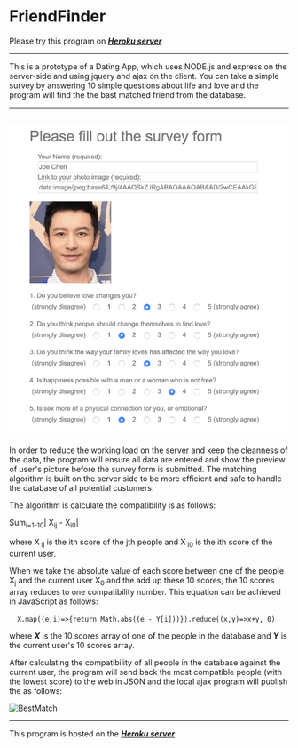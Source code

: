 # FriendFinder

Please try this program on [_**Heroku server**_](https://warm-hollows-94004.herokuapp.com)

---

This is a prototype of a Dating App, which uses NODE.js and express on the server-side and using jquery and ajax on the client. You  can take a simple survey by answering 10 simple questions about life and love and the program will find the the bast matched friend from the database. 

---
![survey form](./info/survey.png)
---
In order to reduce the working load on the server and keep the cleanness of the data, the program will ensure all data are entered and show the preview of user's picture before the survey form is submitted. The matching algorithm is built on the server side to be more efficient and safe to handle the database of all potential customers.

The algorithm is calculate the compatibility is  as follows:


Sum<sub>i=1-10</sub>| X<sub>ij</sub> - X<sub>i0</sub>| 

where X<sub> ij</sub> is the ith score of the jth people and X<sub> i0</sub> is the ith score of the current user.

When we take the absolute value of each score between one of the people X<sub>j</sub>  and the current user X<sub>0</sub> and the add up these 10  scores, the 10 scores array reduces to one compatibility number. This equation can be achieved in JavaScript as follows:

````   X.map((e,i)=>{return Math.abs((e - Y[i]))}).reduce((x,y)=>x+y, 0)   ````

where _**X**_ is the 10 scores array of one of the people in the database and _**Y**_ is the current user's 10 scores array.

After calculating the compatibility of all people in the database against the current user, the program will send back the most compatible people (with the lowest score) to the web in JSON and the local ajax program will publish the  as follows:

![BestMatch](./info/bestmatch.png)

---

This program is hosted on the [_**Heroku server**_](https://warm-hollows-94004.herokuapp.com)




